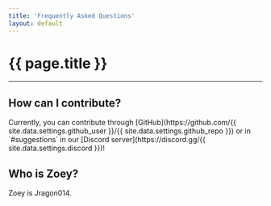 ```yaml
---
title: 'Frequently Asked Questions'
layout: default
---
```


# {{ page.title }}

<hr>

<h2 ignore-underline>How can I contribute?</h2>
Currently, you can contribute through [GitHub](https://github.com/{{ site.data.settings.github_user }}/{{ site.data.settings.github_repo }}) or in `#suggestions` in our [Discord server](https://discord.gg/{{ site.data.settings.discord }})!

<h2 ignore-underline>Who is Zoey?</h2>
Zoey is Jragon014.
